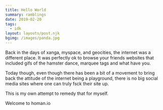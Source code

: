 ```yaml
---
title: Hello World
summary: ramblings
date: 2019-02-20
tags:
  - idk
layout: layouts/post.njk
bgimg: /images/panda.jpg
---
```


Back in the days of xanga, myspace, and geocities, the internet was a different place. It was perfectly ok to browse your friends websites that included gifs of the hamster dance, marquee tags and what have you.

Today though, even though there has been a bit of a movement to bring back the attitude of the internet being a playground, there is no big social media sites where one can truly fsck their site up.

This is my own attempt to remedy that for myself.

Welcome to homan.io
